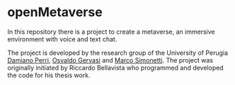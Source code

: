 # openMetaverse

In this repository there is a project to create a metaverse, an immersive environment with voice and text chat.

The project is developed by the research group of the University of Perugia <a href="https://www.linkedin.com/in/damiano-perri-6938b893/">Damiano Perri</a>, <a href="https://ogervasi.unipg.it/">Osvaldo Gervasi</a> and <a href="https://www.researchgate.net/profile/Marco-Simonetti-6">Marco Simonetti</a>.
The project was originally initiated by Riccardo Bellavista who programmed and developed the code for his thesis work. 
